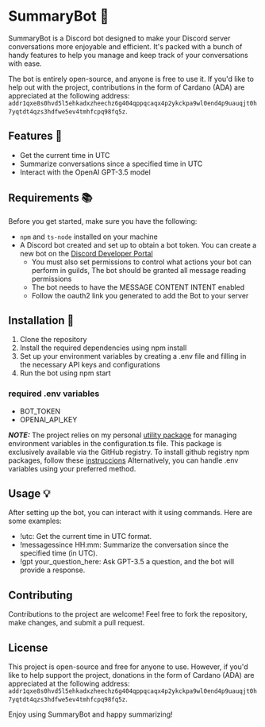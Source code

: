 # SummaryBot 🤖
SummaryBot is a Discord bot designed to make your Discord server conversations more enjoyable and efficient. It's packed with a bunch of handy features to help you manage and keep track of your conversations with ease.

The bot is entirely open-source, and anyone is free to use it. If you'd like to help out with the project, contributions in the form of Cardano (ADA) are appreciated at the following address: `addr1qxe8s0hvd5l5ehkadxzheechz6g404qppqcaqx4p2ykckpa9wl0end4p9uauqjt0h7yqtdt4qzs3hdfwe5ev4tmhfcpq98fq5z`.

## Features 🌟
- Get the current time in UTC
- Summarize conversations since a specified time in UTC
- Interact with the OpenAI GPT-3.5 model

## Requirements 📚
Before you get started, make sure you have the following:

- `npm` and `ts-node` installed on your machine
- A Discord bot created and set up to obtain a bot token. You can create a new bot on the [Discord Developer Portal](https://discord.com/developers/applications)
    - You must also set permissions to control what actions your bot can perform in guilds, The bot should be granted all message reading permissions
    - The bot needs to have the MESSAGE CONTENT INTENT enabled
    - Follow the oauth2 link you generated to add the Bot to your server

## Installation 💽
1. Clone the repository
2. Install the required dependencies using npm install
3. Set up your environment variables by creating a .env file and filling in the necessary API keys and configurations
4. Run the bot using npm start

### required .env variables
- BOT_TOKEN
- OPENAI_API_KEY

**_NOTE:_**  The project relies on my personal [utility package](https://github.com/santiagoziel/service-utils) for managing environment variables in the configuration.ts file. This package is exclusively available via the GitHub registry. To install github registry npm packages, follow these  [instruccions](https://docs.github.com/en/enterprise-server@3.4/packages/working-with-a-github-packages-registry/working-with-the-npm-registry#installing-a-package) Alternatively, you can handle .env variables using your preferred method.

## Usage 💡
After setting up the bot, you can interact with it using commands. Here are some examples:

- !utc: Get the current time in UTC format.
- !messagessince HH:mm: Summarize the conversation since the specified time (in UTC).
- !gpt your_question_here: Ask GPT-3.5 a question, and the bot will provide a response.

## Contributing
Contributions to the project are welcome! Feel free to fork the repository, make changes, and submit a pull request.

## License
This project is open-source and free for anyone to use. However, if you'd like to help support the project, donations in the form of Cardano (ADA) are appreciated at the following address: `addr1qxe8s0hvd5l5ehkadxzheechz6g404qppqcaqx4p2ykckpa9wl0end4p9uauqjt0h7yqtdt4qzs3hdfwe5ev4tmhfcpq98fq5z`.

Enjoy using SummaryBot and happy summarizing!

